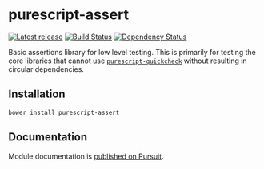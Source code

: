 # purescript-assert

[![Latest release](http://img.shields.io/bower/v/purescript-assert.svg)](https://github.com/purescript/purescript-assert/releases)
[![Build Status](https://travis-ci.org/purescript/purescript-assert.svg?branch=master)](https://travis-ci.org/purescript/purescript-assert)
[![Dependency Status](https://www.versioneye.com/user/projects/55848cf8363861001d00035b/badge.svg?style=flat)](https://www.versioneye.com/user/projects/55848cf8363861001d00035b)

Basic assertions library for low level testing. This is primarily for testing the core libraries that cannot use [`purescript-quickcheck`](https://github.com/purescript/purescript-quickcheck) without resulting in circular dependencies.

## Installation

```
bower install purescript-assert
```

## Documentation

Module documentation is [published on Pursuit](http://pursuit.purescript.org/packages/purescript-assert).

